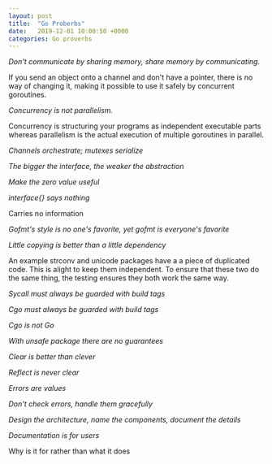 ```yaml
---
layout: post
title:  "Go Proberbs"
date:   2019-12-01 10:00:50 +0000
categories: Go proverbs
---
```


*Don't communicate by sharing memory, share memory by communicating.*

If you send an object onto a channel and don't have a pointer, there is no way of changing it, making it possible to use it safely by concurrent goroutines. 


*Concurrency is not parallelism.*

Concurrency is structuring your programs as independent executable parts whereas parallelism is the actual execution of multiple goroutines in parallel.


*Channels orchestrate; mutexes serialize* 

*The bigger the interface, the weaker the abstraction*

*Make the zero value useful*

*interface{} says nothing*

Carries no information

*Gofmt's style is no one's favorite, yet gofmt is everyone's favorite*

*Little copying is better than a little dependency*

An example strconv and unicode packages have a a piece of duplicated code. This is alight to keep them independent. To ensure that these two do the same thing, the testing ensures they both work the same way.

*Sycall must always be guarded with build tags*

*Cgo must always be guarded with build tags*

*Cgo is not Go*

*With unsafe package there are no guarantees*

*Clear is better than clever*

*Reflect is never clear*

*Errors are values*

*Don't check errors, handle them gracefully*

*Design the architecture, name the components, document the details*

*Documentation is for users*

Why is it for rather than what it does



